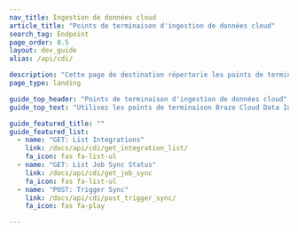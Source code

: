 ```yaml
---
nav_title: Ingestion de données cloud
article_title: "Points de terminaison d'ingestion de données cloud"
search_tag: Endpoint
page_order: 0.5
layout: dev_guide
alias: /api/cdi/

description: "Cette page de destination répertorie les points de terminaison d'ingestion de données Braze Cloud."
page_type: landing

guide_top_header: "Points de terminaison d'ingestion de données cloud"
guide_top_text: "Utilisez les points de terminaison Braze Cloud Data Ingestion pour gérer les intégrations et les synchronisations de votre entrepôt de données."

guide_featured_title: ""
guide_featured_list:
  - name: "GET: List Integrations"
    link: /docs/api/cdi/get_integration_list/
    fa_icon: fas fa-list-ul
  - name: "GET: List Job Sync Status"
    link: /docs/api/cdi/get_job_sync
    fa_icon: fas fa-list-ul
  - name: "POST: Trigger Sync"
    link: /docs/api/cdi/post_trigger_sync/
    fa_icon: fas fa-play

---
```


